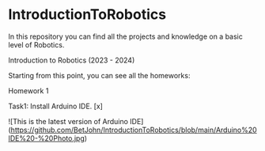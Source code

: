 # IntroductionToRobotics
In this repository you can find all the projects and knowledge on a basic level of Robotics.

Introduction to Robotics (2023 - 2024)

Starting from this point, you can see all the homeworks:

Homework 1

Task1: Install Arduino IDE. [x]

![This is the latest version of Arduino IDE] (https://github.com/BetJohn/IntroductionToRobotics/blob/main/Arduino%20IDE%20-%20Photo.jpg)